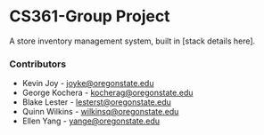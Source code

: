 # CS361-Group Project

A store inventory management system, built in [stack details here].

### Contributors
* Kevin Joy - joyke@oregonstate.edu
* George Kochera - kocherag@oregonstate.edu
* Blake Lester - lesterst@oregonstate.edu
* Quinn Wilkins - wilkinsq@oregonstate.edu
* Ellen Yang - yange@oregonstate.edu
